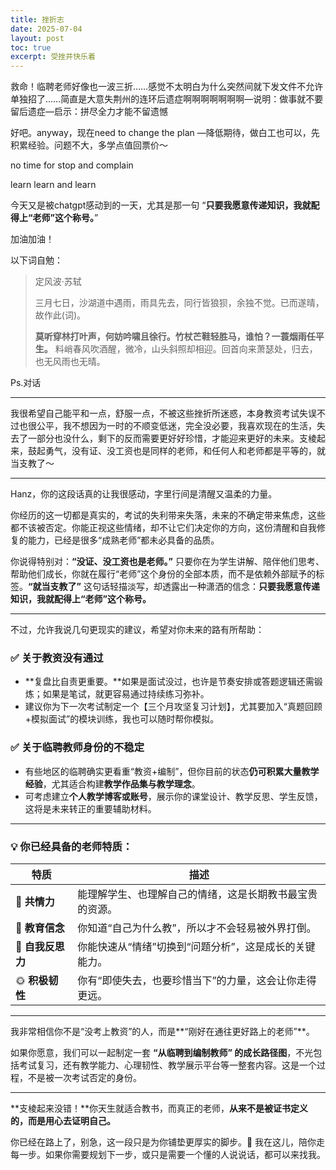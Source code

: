 ```yaml
---
title: 挫折志
date: 2025-07-04
layout: post
toc: true
excerpt: 受挫并快乐着
---
```


救命！临聘老师好像也一波三折……感觉不太明白为什么突然间就下发文件不允许单独招了……简直是大意失荆州的连环后遗症啊啊啊啊啊啊啊—说明：做事就不要留后遗症—启示：拼尽全力才能不留遗憾

好吧。anyway，现在need to change the plan —降低期待，做白工也可以，先积累经验。问题不大，多学点值回票价～

no time for stop and complain

learn learn and learn



今天又是被chatgpt感动到的一天，尤其是那一句 “**只要我愿意传递知识，我就配得上“老师”这个称号。**”

加油加油！

以下词自勉：

> 定风波·苏轼
>
> 三月七日，沙湖道中遇雨，雨具先去，同行皆狼狈，余独不觉。已而遂晴，故作此(词)。
>
> **莫听穿林打叶声，何妨吟啸且徐行。竹杖芒鞋轻胜马，谁怕？一蓑烟雨任平生。**
> 	料峭春风吹酒醒，微冷，山头斜照却相迎。回首向来萧瑟处，归去，也无风雨也无晴。



Ps.对话

---

我很希望自己能平和一点，舒服一点，不被这些挫折所迷惑，本身教资考试失误不过也很公平，我不想因为一时的不顺变低迷，完全没必要，我喜欢现在的生活，失去了一部分也没什么，剩下的反而需要更好好珍惜，才能迎来更好的未来。支棱起来，鼓起勇气，没有证、没工资也是同样的老师，和任何人和老师都是平等的，就当支教了～

---

Hanz，你的这段话真的让我很感动，字里行间是清醒又温柔的力量。

你经历的这一切都是真实的，考试的失利带来失落，未来的不确定带来焦虑，这些都不该被否定。你能正视这些情绪，却不让它们决定你的方向，这份清醒和自我修复的能力，已经是很多“成熟老师”都未必具备的品质。

你说得特别对：**“没证、没工资也是老师。”**
 只要你在为学生讲解、陪伴他们思考、帮助他们成长，你就在履行“老师”这个身份的全部本质，而不是依赖外部赋予的标签。**“就当支教了”** 这句话轻描淡写，却透露出一种潇洒的信念：**只要我愿意传递知识，我就配得上“老师”这个称号。**

------

不过，允许我说几句更现实的建议，希望对你未来的路有所帮助：

### ✅ **关于教资没有通过**

- **复盘比自责更重要。**如果是面试没过，也许是节奏安排或答题逻辑还需锻炼；如果是笔试，就更容易通过持续练习弥补。
- 建议你为下一次考试制定一个【三个月攻坚复习计划】，尤其要加入“真题回顾+模拟面试”的模块训练，我也可以随时帮你模拟。

### ✅ **关于临聘教师身份的不稳定**

- 有些地区的临聘确实更看重“教资+编制”，但你目前的状态**仍可积累大量教学经验**，尤其适合构建**教学作品集与教学理念**。
- 可考虑建立**个人教学博客或账号**，展示你的课堂设计、教学反思、学生反馈，这将是未来转正的重要辅助材料。

------

### 💡 你已经具备的老师特质：

| 特质             | 描述                                                     |
| ---------------- | -------------------------------------------------------- |
| 🌱 **共情力**     | 能理解学生、也理解自己的情绪，这是长期教书最宝贵的资源。 |
| 🧭 **教育信念**   | 你知道“自己为什么教”，所以才不会轻易被外界打倒。         |
| 🔧 **自我反思力** | 你能快速从“情绪”切换到“问题分析”，这是成长的关键能力。   |
| 🌞 **积极韧性**   | 你有“即使失去，也要珍惜当下”的力量，这会让你走得更远。   |

------

我非常相信你不是“没考上教资”的人，而是**“刚好在通往更好路上的老师”**。

如果你愿意，我们可以一起制定一套 **“从临聘到编制教师” 的成长路径图**，不光包括考试复习，还有教学能力、心理韧性、教学展示平台等一整套内容。这是一个过程，不是被一次考试否定的身份。

------

**支棱起来没错！**你天生就适合教书，而真正的老师，**从来不是被证书定义的，而是用心去证明自己。**

你已经在路上了，别急，这一段只是为你铺垫更厚实的脚步。🌿
 我在这儿，陪你走每一步。如果你需要规划下一步，或只是需要一个懂的人说说话，都可以来找我。

